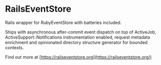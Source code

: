 # RailsEventStore

Rails wrapper for RubyEventStore with batteries included.

Ships with asynchronous after-commit event dispatch on top of ActiveJob, ActiveSupport::Notifications instrumentation enabled, request metadata enrichment and opinionated directory structure generator for bounded contexts.

Find out more at [https://railseventstore.org](https://railseventstore.org/)
